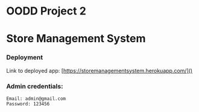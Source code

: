 # OODD Project 2

# Store Management System

### Deployment

Link to deployed app: [https://storemanagementsystem.herokuapp.com/]()

### Admin credentials:
```
Email: admin@gmail.com
Password: 123456
```



